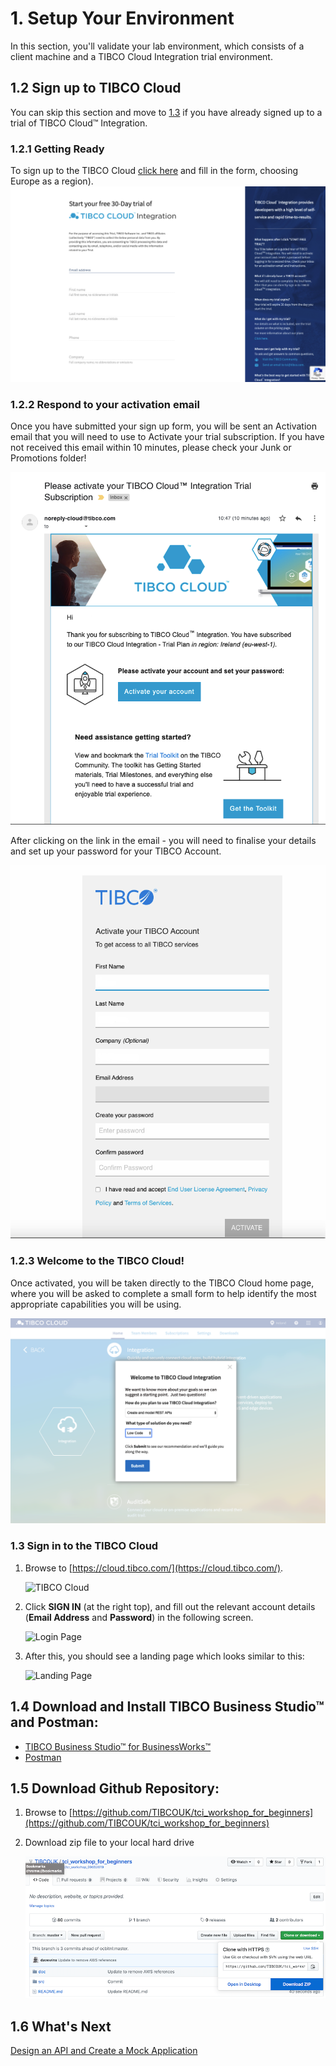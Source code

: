 # 1. Setup Your Environment #

In this section, you'll validate your lab environment, which consists of a client machine and a TIBCO Cloud Integration trial environment.

## 1.2 Sign up to TIBCO Cloud ##
You can skip this section and move to [1.3](#1.3) if you have already signed up to a trial of TIBCO Cloud™ Integration.

### 1.2.1 Getting Ready ###

To sign up to the TIBCO Cloud [click here](https://account.cloud.tibco.com/signup/tci) and fill in the form, choosing Europe as a region). ![SignUpPage](images/SignUpPage.png)

### 1.2.2 Respond to your activation email

Once you have submitted your sign up form, you will be sent an Activation email that you will need to use to Activate your trial subscription. If you have not received this email within 10 minutes, please check your Junk or Promotions folder!

![ActivationEmail](images/ActivationEmail.png)

After clicking on the link in the email - you will need to finalise your details and set up your password for your TIBCO Account.

![ActivateAccount](images/ActivateTIBCOAccount.png)

### 1.2.3 Welcome to the TIBCO Cloud!

Once activated, you will be taken directly to the TIBCO Cloud home page, where you will be asked to complete a small form to help identify the most appropriate capabilities you will be using.

![CloudIntegrationWelcome](images/CloudIntegrationWelcome.png)

### <a name="1.3"></a> 1.3 Sign in to the TIBCO Cloud ###

1. Browse to [https://cloud.tibco.com/](https://cloud.tibco.com/).

    ![TIBCO Cloud](images/tibco_cloud.jpg)
2. Click **SIGN IN** (at the right top), and fill out the relevant account details (**Email Address** and **Password**) in the following screen.

    ![Login Page](images/login.jpg)
3. After this, you should see a landing page which looks similar to this:

    ![Landing Page](images/landing.jpg)

## 1.4 Download and Install TIBCO Business Studio™ and Postman:

* [TIBCO Business Studio™ for BusinessWorks™](https://eu.integration.cloud.tibco.com/download)
* [Postman](https://www.getpostman.com/downloads/)

## 1.5 Download Github Repository:

1. Browse to [https://github.com/TIBCOUK/tci_workshop_for_beginners](https://github.com/TIBCOUK/tci_workshop_for_beginners)

2. Download zip file to your local hard drive

    ![Github Download](images/download_repo.png)
    
## 1.6 What's Next ##

[Design an API and Create a Mock Application](001.md)
